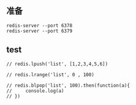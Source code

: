 


## 准备

```
redis-server --port 6378
redis-server --port 6379
```

## test

```
// redis.lpush('list', [1,2,3,4,5,6])

// redis.lrange('list', 0 , 100)

// redis.blpop('list', 100).then(function(a){
//     console.log(a)
// })

```